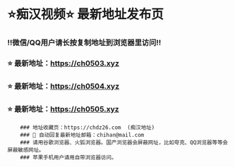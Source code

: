 # ⭐️痴汉视频⭐️ 最新地址发布页

### ‼️微信/QQ用户请长按复制地址到浏览器里访问‼️

### ⭐️ 最新地址：https://ch0503.xyz
### ⭐️ 最新地址：https://ch0504.xyz
### ⭐️ 最新地址：https://ch0505.xyz
    

        ### 地址收藏页：https://chdz26.com  (痴汉地址)
        ### 📧 自动回复最新地址邮箱：chihan@mail.com
        ### 请用谷歌浏览器、火狐浏览器。国产浏览器会屏蔽网址，比如夸克、QQ浏览器等等会屏蔽敏感网址。
        ### 苹果手机用户请用自带浏览器访问。

    
